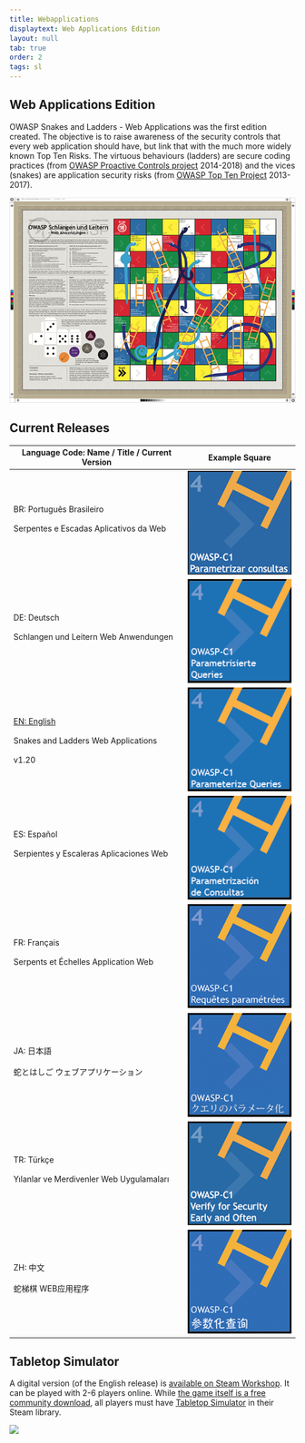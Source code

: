 ```yaml
---
title: Webapplications
displaytext: Web Applications Edition
layout: null
tab: true
order: 2
tags: sl
---
```


## Web Applications Edition

OWASP Snakes and Ladders - Web Applications
was the first edition created. The objective is to raise awareness
of the security controls that every web application should have, but
link that with the much more widely known Top Ten Risks. The virtuous
behaviours (ladders) are secure coding practices (from [OWASP Proactive
Controls project](/www-project-proactive-controls) 2014-2018) and
the vices (snakes) are application security risks (from [OWASP Top Ten
Project](/www-project-top-ten) 2013-2017).

![Overview image of the DE version of OWASP Snakes and Ladders](assets/images/Osn-poster-web-de.jpg)

## Current Releases

Language Code: Name / Title / Current Version | Example Square
------------ | ------ 
BR: Português Brasileiro<br/><br/>Serpentes e Escadas Aplicativos da Web<br/><br/> | ![](assets/images/Osn-webapp-BR.png)
DE: Deutsch<br/><br/>Schlangen und Leitern Web Anwendungen<br/><br/> | ![](assets/images/Osn-webapp-DE.png)
[EN: English](https://github.com/OWASP/www-project-snakes-and-ladders/tree/master/assets/files/web/EN)<br/><br/>Snakes and Ladders Web Applications<br/><br/> v1.20 | ![](assets/images/Osn-webapp-EN.png)
ES: Español<br/><br/>Serpientes y Escaleras Aplicaciones Web<br/><br/> | ![](assets/images/Osn-webapp-ES.png)
FR: Français<br/><br/>Serpents et Échelles Application Web<br/><br/> | ![](assets/images/Osn-webapp-FR.png)
JA: 日本語<br/><br/>蛇とはしご ウェブアプリケーション<br/><br/> | ![](assets/images/Osn-webapp-JA.png)
TR: Türkçe<br/><br/>Yılanlar ve Merdivenler Web Uygulamaları<br/><br/> | ![](assets/images/Osn-webapp-TR.png)
ZH: 中文<br/><br/> 蛇梯棋 WEB应用程序<br/><br/> | ![](assets/images/Osn-webapp-ZH.png)

## Tabletop Simulator

A digital version (of the English release) is [available on Steam Workshop](https://steamcommunity.com/sharedfiles/filedetails/?id=1969196030). It can be played with 2-6 players online. While [the game itself is a free community download](https://steamcommunity.com/sharedfiles/filedetails/?id=1969196030), all players must have [Tabletop Simulator](https://store.steampowered.com/app/286160/Tabletop_Simulator/) in their Steam library.

![](https://steamuserimages-a.akamaihd.net/ugc/772864662280754056/4284CB1CC51DC1676BC02CD71EF9B3E3B5E1FDAB/)
